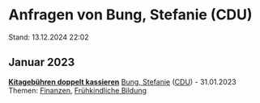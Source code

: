 # Anfragen von Bung, Stefanie (CDU)

Stand: 13.12.2024 22:02

## Januar 2023
**[Kitagebühren doppelt kassieren](https://pardok.parlament-berlin.de/starweb/adis/citat/VT/19/SchrAnfr/S19-14642.pdf)**
[Bung, Stefanie](autor_bung_stefanie_cdu.md) ([CDU](fraktion_cdu.md)) - 31.01.2023
Themen: [Finanzen](thema_finanzen.md), [Frühkindliche Bildung](thema_fruehkindliche_bildung.md)

